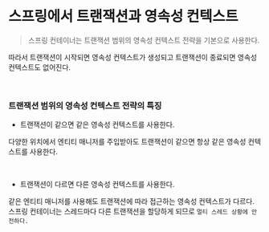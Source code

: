 # 스프링에서 트랜잭션과 영속성 컨텍스트

> 스프링 컨테이너는 트랜잭션 범위의 영속성 컨텍스트 전략을 기본으로 사용한다.

따라서 트랜잭션이 시작되면 영속성 컨텍스트가 생성되고 트랜잭션이 종료되면 영속성 컨텍스트도 없어진다.

<br>

### 트랜잭션 범위의 영속성 컨텍스트 전략의 특징
- 트랜잭션이 같으면 같은 영속성 컨텍스트를 사용한다.

다양한 위치에서 엔티티 매니저를 주입받아도 트랜잭션이 같으면 항상 같은 영속성 컨텍스트를 사용한다.

<br>

- 트랜잭션이 다르면 다른 영속성 컨텍스트를 사용한다.

같은 엔티티 매니저를 사용해도 트랜잭션에 따라 접근하는 영속성 컨텍스트가 다르다.  
스프링 컨테이너는 스레드마다 다른 트랜잭션을 할당하게 되므로 ```멀티 스레드 상황에 안전하다.```
